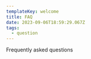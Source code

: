 ```yaml
---
templateKey: welcome
title: FAQ
date: 2023-09-06T18:59:29.067Z
tags:
  - question
---
```


Frequently asked questions

